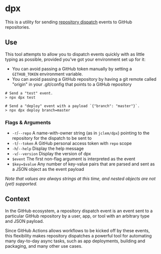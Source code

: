 # dpx

This is a utility for sending [repository dispatch][dispatch] events to
GitHub repositories.

## Use

This tool attempts to allow you to dispatch events quickly with as little typing as possible, provided you've got your environment set up for it:

- You can avoid passing a GitHub token manually by setting a `GITHUB_TOKEN`
  environment variable.
- You can avoid passing a GitHub repository by having a git remote called
  "origin" in your .git/config that points to a GitHub repository

```shell
# Send a "test" event.
> npx dpx test

# Send a "deploy" event with a payload `{"branch": "master"}`.
> npx dpx deploy branch=master
```

### Flags & Arguments

- `-r`/`--repo` A name-with-owner string (as in `jclem/dpx`) pointing to the
  repository for the dispatch to be sent to
- `-t`/`--token` A GitHub personal access token with `repo` scope
- `-h`/`--help` Display the help message
- `-v`/`--version` Display the version of dpx
- `$event` The first non-flag argument is interpreted as the event
- `$key=$value` Any number of key-value pairs that are parsed and sent as a
  JSON object as the event payload

_Note that values are always strings at this time, and nested objects are not
(yet) supported._

## Context

In the GitHub ecosystem, a repository dispatch event is an event sent to a
particular GitHub repository by a user, app, or tool with an arbitrary type
and JSON payload.

Since GitHub Actions allows workflows to be kicked off by these events, this
flexibility makes repository dispatches a powerful tool for automating many
day-to-day async tasks, such as app deployments, building and packaging, and
many other use cases.

[dispatch]: https://developer.github.com/v3/repos/#create-a-repository-dispatch-event
